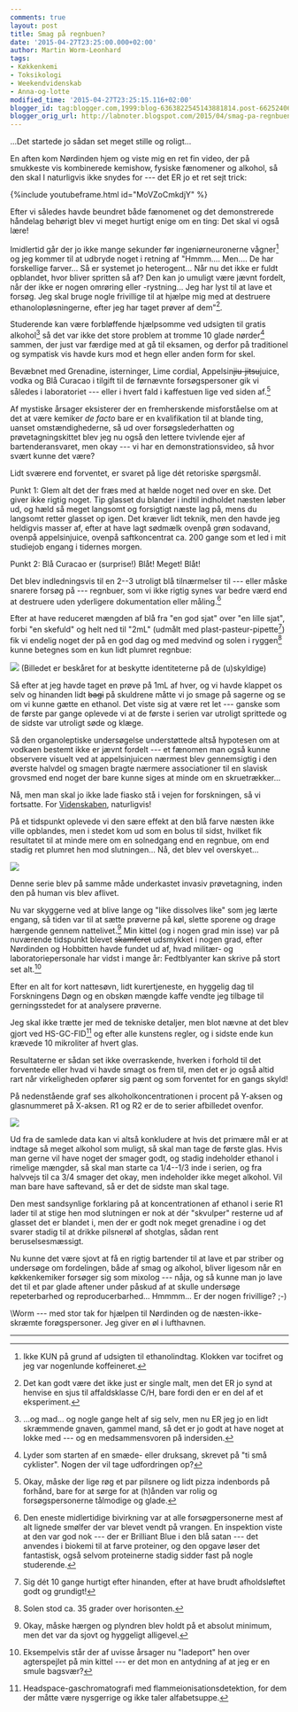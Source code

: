 ```yaml
---
comments: true
layout: post
title: Smag på regnbuen?
date: '2015-04-27T23:25:00.000+02:00'
author: Martin Worm-Leonhard
tags:
- Køkkenkemi
- Toksikologi
- Weekendvidenskab
- Anna-og-lotte
modified_time: '2015-04-27T23:25:15.116+02:00'
blogger_id: tag:blogger.com,1999:blog-6363822545143881814.post-6625240636379125217
blogger_orig_url: http://labnoter.blogspot.com/2015/04/smag-pa-regnbuen.html
---
```


...Det startede jo sådan set meget stille og roligt...

En aften kom Nørdinden hjem og viste mig en ret fin video, der på
smukkeste vis kombinerede kemishow, fysiske fænomener og alkohol, så den
skal I naturligvis ikke snydes for --- det ER jo et ret sejt trick:

{%include youtubeframe.html id="MoVZoCmkdjY" %}

Efter vi således havde beundret både fænomenet og det demonstrerede
håndelag behørigt blev vi meget hurtigt enige om en ting: Det skal vi
også lære!

Imidlertid går der jo ikke mange sekunder før ingeniørneuronerne
vågner[^1] og jeg kommer til at udbryde noget i retning af "Hmmm....
Men.... De har forskellige farver... Så er systemet jo heterogent... Når
nu det ikke er fuldt opblandet, hvor bliver spritten så af? Den kan jo
umuligt være jævnt fordelt, når der ikke er nogen omrøring eller
-rystning... Jeg har lyst til at lave et forsøg. Jeg skal bruge nogle
frivillige til at hjælpe mig med at destruere ethanolopløsningerne,
efter jeg har taget prøver af dem"[^2].

Studerende kan være forbløffende hjælpsomme ved udsigten til gratis
alkohol[^3] så det var ikke det store problem at tromme 10 glade
nørder[^4] sammen, der just var færdige med at gå til eksamen, og
derfor på traditionel og sympatisk vis havde kurs mod et hegn eller
anden form for skel.

Bevæbnet med Grenadine, isterninger, Lime cordial,
Appelsin~~jiu-jitsu~~juice, vodka og Blå Curacao i tilgift til de
førnævnte forsøgspersoner gik vi således i laboratoriet --- eller i hvert
fald i kaffestuen lige ved siden af.[^5]

Af mystiske årsager eksisterer der en fremherskende misforståelse om at
det at være kemiker *de facto* bare er en kvalifikation til at blande
ting, uanset omstændighederne, så ud over forsøgslederhatten og
prøvetagningskittet blev jeg nu også den lettere tvivlende ejer af
bartenderansvaret, men okay --- vi har en demonstrationsvideo, så hvor
svært kunne det være?

Lidt sværere end forventet, er svaret på lige dét retoriske spørgsmål.

Punkt 1: Glem alt det der fræs med at hælde noget ned over en ske. Det
giver ikke rigtig noget. Tip glasset du blander i indtil indholdet
næsten løber ud, og hæld så meget langsomt og forsigtigt næste lag på,
mens du langsomt retter glasset op igen. Det kræver lidt teknik, men den
havde jeg heldigvis masser af, efter at have lagt sødmælk ovenpå grøn
sodavand, ovenpå appelsinjuice, ovenpå saftkoncentrat ca. 200 gange som
et led i mit studiejob engang i tidernes morgen.

Punkt 2: Blå Curacao er (surprise!) Blåt! Meget! Blåt!

Det blev indledningsvis til en 2--3 utroligt blå tilnærmelser til --- eller
måske snarere forsøg på --- regnbuer, som vi ikke rigtig synes var bedre
værd end at destruere uden yderligere dokumentation eller måling.[^6]

Efter at have reduceret mængden af blå fra "en god sjat" over "en lille
sjat", forbi "en skefuld" og helt ned til "2mL" (udmålt med
plast-pasteur-pipette[^7]) fik vi endelig noget der på en god dag og
med medvind og solen i ryggen[^8] kunne betegnes som en kun lidt
plumret regnbue:

[![]({{site.url}}/images/-XfDZhO_11B8/VT6emKUgdII/AAAAAAAAC0c/PFSTWOKYIDA/s1600/2015-04-24%2B21.20.02_crop.jpg)]({{site.url}}/images/-XfDZhO_11B8/VT6emKUgdII/AAAAAAAAC0c/PFSTWOKYIDA/s1600/2015-04-24%2B21.20.02_crop.jpg)
(Billedet er beskåret for at beskytte identiteterne på de (u)skyldige)

Så efter at jeg havde taget en prøve på 1mL af hver, og vi havde klappet
os selv og hinanden lidt ~~bagi~~ på skuldrene måtte vi jo smage på
sagerne og se om vi kunne gætte en ethanol. Det viste sig at være ret
let --- ganske som de første par gange oplevede vi at de første i serien
var utroligt sprittede og de sidste var utroligt søde og klæge.

Så den organoleptiske undersøgelse understøttede altså hypotesen om at
vodkaen bestemt ikke er jævnt fordelt --- et fænomen man også kunne
observere visuelt ved at appelsinjuicen nærmest blev gennemsigtig i den
øverste halvdel og smagen bragte nærmere associationer til en slavisk
grovsmed end noget der bare kunne siges at minde om en skruetrækker...

Nå, men man skal jo ikke lade fiasko stå i vejen for forskningen, så vi
fortsatte. For
[Videnskaben](https://www.youtube.com/watch?v=pQ0HFU8JYLw),
naturligvis!

På et tidspunkt oplevede vi den sære effekt at den blå farve næsten ikke
ville opblandes, men i stedet kom ud som en bolus til sidst, hvilket fik
resultatet til at minde mere om en solnedgang end en regnbue, om end
stadig ret plumret hen mod slutningen... Nå, det blev vel overskyet...

[![]({{site.url}}/images/-44lvH4TIP_k/VT6hy-fF0MI/AAAAAAAAC0o/fk5JHXgnS6I/s1600/2015-04-24%2B21.47.20_crop.jpg)]({{site.url}}/images/-44lvH4TIP_k/VT6hy-fF0MI/AAAAAAAAC0o/fk5JHXgnS6I/s1600/2015-04-24%2B21.47.20_crop.jpg)

Denne serie blev på samme måde underkastet invasiv prøvetagning, inden
den på human vis blev aflivet.

Nu var skyggerne ved at blive lange og "like dissolves like" som jeg
lærte engang, så tiden var til at sætte prøverne på køl, slette sporene
og drage hærgende gennem nattelivet.[^9] Min kittel (og i nogen grad
min isse) var på nuværende tidspunkt blevet ~~skamferet~~ udsmykket i
nogen grad, efter Nørdinden og Hobbitten havde fundet ud af, hvad
militær- og laboratoriepersonale har vidst i mange år: Fedtblyanter kan
skrive på stort set alt.[^10]

Efter en alt for kort nattesøvn, lidt kurertjeneste, en hyggelig dag til
Forskningens Døgn og en obskøn mængde kaffe vendte jeg tilbage til
gerningsstedet for at analysere prøverne.

Jeg skal ikke trætte jer med de tekniske detaljer, men blot nævne at det
blev gjort ved HS-GC-FID[^11] og efter alle kunstens regler, og i
sidste ende kun krævede 10 mikroliter af hvert glas.

Resultaterne er sådan set ikke overraskende, hverken i forhold til det
forventede eller hvad vi havde smagt os frem til, men det er jo også
altid rart når virkeligheden opfører sig pænt og som forventet for en
gangs skyld!

På nedenstående graf ses alkoholkoncentrationen i procent på Y-aksen og
glasnummeret på X-aksen. R1 og R2 er de to serier afbilledet ovenfor.

[![]({{site.url}}/images/-cojDxiW-zzI/VT6lccy5-tI/AAAAAAAAC00/wxcpZstjsmM/s1600/rainbowplot.png)]({{site.url}}/images/-cojDxiW-zzI/VT6lccy5-tI/AAAAAAAAC00/wxcpZstjsmM/s1600/rainbowplot.png)

Ud fra de samlede data kan vi altså konkludere at hvis det primære mål
er at indtage så meget alkohol som muligt, så skal man tage de første
glas. Hvis man gerne vil have noget der smager godt, og stadig
indeholder ethanol i rimelige mængder, så skal man starte ca 1/4--1/3
inde i serien, og fra halvvejs til ca 3/4 smager det okay, men
indeholder ikke meget alkohol. Vil man bare have saftevand, så er det de
sidste man skal tage.

Den mest sandsynlige forklaring på at koncentrationen af ethanol i serie
R1 lader til at stige hen mod slutningen er nok at dér "skvulper"
resterne ud af glasset det er blandet i, men der er godt nok meget
grenadine i og det svarer stadig til at drikke pilsnerøl af shotglas,
sådan rent beruselsesmæssigt.

Nu kunne det være sjovt at få en rigtig bartender til at lave et par
striber og undersøge om fordelingen, både af smag og alkohol, bliver
ligesom når en køkkenkemiker forsøger sig som mixolog --- nåja, og så
kunne man jo lave det til et par glade aftener under påskud af at skulle
undersøge repeterbarhed og reproducerbarhed... Hmmmm... Er der nogen
frivillige? ;-)

\\Worm --- med stor tak for hjælpen til Nørdinden og de
næsten-ikke-skræmte forøgspersoner. Jeg giver en øl i lufthavnen.

------------------------------------------------------------------------

[^1]: Ikke KUN på grund af udsigten til ethanolindtag. Klokken var
    tocifret og jeg var nogenlunde koffeineret.

[^2]: Det kan godt være det ikke just er single malt, men det ER jo
    synd at henvise en sjus til affaldsklasse C/H, bare fordi den er en del
    af et eksperiment.

[^3]: ...og mad... og nogle gange helt af sig selv, men nu ER jeg jo en
    lidt skræmmende gnaven, gammel mand, så det er jo godt at have noget at
    lokke med --- og en medsammensvoren på indersiden.

[^4]: Lyder som starten af en smæde- eller druksang, skrevet på "ti små
    cyklister". Nogen der vil tage udfordringen op?

[^5]: Okay, måske der lige røg et par pilsnere og lidt pizza indenbords
    på forhånd, bare for at sørge for at (h)ånden var rolig og
    forsøgspersonerne tålmodige og glade.

[^6]: Den eneste midlertidige bivirkning var at alle forsøgpersonerne
    mest af alt lignede smølfer der var blevet vendt på vrangen. En
    inspektion viste at den var god nok --- der er Brilliant Blue i den blå
    satan --- det anvendes i biokemi til at farve proteiner, og den opgave
    løser det fantastisk, også selvom proteinerne stadig sidder fast på
    nogle studerende.

[^7]: Sig dét 10 gange hurtigt efter hinanden, efter at have brudt
afholdsløftet godt og grundigt!

[^8]: Solen stod ca. 35 grader over horisonten.

[^9]: Okay, måske hærgen og plyndren blev holdt på et absolut minimum,
    men det var da sjovt og hyggeligt alligevel.

[^10]: Eksempelvis står der af uvisse årsager nu "ladeport" hen over
    agterspejlet på min kittel --- er det mon en antydning af at jeg er en
    smule bagsvær?

[^11]: Headspace-gaschromatografi med flammeionisationsdetektion, for
    dem der måtte være nysgerrige og ikke taler alfabetsuppe.
